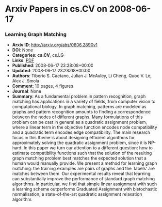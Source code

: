 # Arxiv Papers in cs.CV on 2008-06-17
### Learning Graph Matching
- **Arxiv ID**: http://arxiv.org/abs/0806.2890v1
- **DOI**: None
- **Categories**: **cs.CV**, cs.LG
- **Links**: [PDF](http://arxiv.org/pdf/0806.2890v1)
- **Published**: 2008-06-17 23:28:08+00:00
- **Updated**: 2008-06-17 23:28:08+00:00
- **Authors**: Tiberio S. Caetano, Julian J. McAuley, Li Cheng, Quoc V. Le, Alex J. Smola
- **Comment**: 10 pages, 4 figures
- **Journal**: None
- **Summary**: As a fundamental problem in pattern recognition, graph matching has applications in a variety of fields, from computer vision to computational biology. In graph matching, patterns are modeled as graphs and pattern recognition amounts to finding a correspondence between the nodes of different graphs. Many formulations of this problem can be cast in general as a quadratic assignment problem, where a linear term in the objective function encodes node compatibility and a quadratic term encodes edge compatibility. The main research focus in this theme is about designing efficient algorithms for approximately solving the quadratic assignment problem, since it is NP-hard. In this paper we turn our attention to a different question: how to estimate compatibility functions such that the solution of the resulting graph matching problem best matches the expected solution that a human would manually provide. We present a method for learning graph matching: the training examples are pairs of graphs and the `labels' are matches between them. Our experimental results reveal that learning can substantially improve the performance of standard graph matching algorithms. In particular, we find that simple linear assignment with such a learning scheme outperforms Graduated Assignment with bistochastic normalisation, a state-of-the-art quadratic assignment relaxation algorithm.



